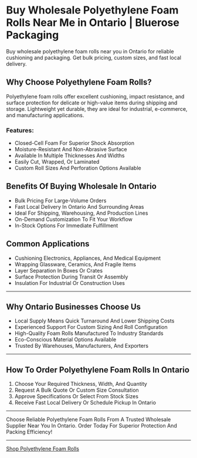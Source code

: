 # Buy Wholesale Polyethylene Foam Rolls Near Me in Ontario | Bluerose Packaging 

Buy wholesale polyethylene foam rolls near you in Ontario for reliable cushioning and packaging. Get bulk pricing, custom sizes, and fast local delivery.

## Why Choose Polyethylene Foam Rolls?

Polyethylene foam rolls offer excellent cushioning, impact resistance, and surface protection for delicate or high-value items during shipping and storage. Lightweight yet durable, they are ideal for industrial, e-commerce, and manufacturing applications.

### Features:

- Closed-Cell Foam For Superior Shock Absorption  
- Moisture-Resistant And Non-Abrasive Surface  
- Available In Multiple Thicknesses And Widths  
- Easily Cut, Wrapped, Or Laminated  
- Custom Roll Sizes And Perforation Options Available  

## Benefits Of Buying Wholesale In Ontario

- Bulk Pricing For Large-Volume Orders  
- Fast Local Delivery In Ontario And Surrounding Areas  
- Ideal For Shipping, Warehousing, And Production Lines  
- On-Demand Customization To Fit Your Workflow  
- In-Stock Options For Immediate Fulfillment  

## Common Applications

- Cushioning Electronics, Appliances, And Medical Equipment  
- Wrapping Glassware, Ceramics, And Fragile Items  
- Layer Separation In Boxes Or Crates  
- Surface Protection During Transit Or Assembly  
- Insulation For Industrial Or Construction Uses  

---

## Why Ontario Businesses Choose Us

- Local Supply Means Quick Turnaround And Lower Shipping Costs  
- Experienced Support For Custom Sizing And Roll Configuration  
- High-Quality Foam Rolls Manufactured To Industry Standards  
- Eco-Conscious Material Options Available  
- Trusted By Warehouses, Manufacturers, And Exporters  

---

## How To Order Polyethylene Foam Rolls In Ontario

1. Choose Your Required Thickness, Width, And Quantity  
2. Request A Bulk Quote Or Custom Size Consultation  
3. Approve Specifications Or Select From Stock Sizes  
4. Receive Fast Local Delivery Or Schedule Pickup In Ontario  

---

Choose Reliable Polyethylene Foam Rolls From A Trusted Wholesale Supplier Near You In Ontario. Order Today For Superior Protection And Packing Efficiency!

---

[Shop Polyethylene Foam Rolls](https://www.bluerosepackaging.com/location/ontario/buy-polyethylene-foam-rolls-near-me-in-ontario/)


